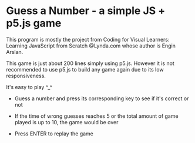 # Guess a Number - a simple JS + p5.js game

This program is mostly the project from Coding for Visual Learners: Learning JavaScript from Scratch @Lynda.com whose author is Engin Arslan.

This game is just about 200 lines simply using p5.js. However it is not recommended to use p5.js to build any game again due to its low responsiveness.

It's easy to play ^_^

- Guess a number and press its corresponding key to see if it's correct or not

- If the time of wrong guesses reaches 5 or the total amount of game played is up to 10, the game would be over

- Press ENTER to replay the game
